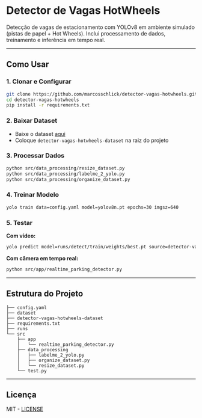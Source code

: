 # Detector de Vagas HotWheels

Detecção de vagas de estacionamento com YOLOv8 em ambiente simulado (pistas de papel + Hot Wheels). Inclui processamento de dados, treinamento e inferência em tempo real.

---

## Como Usar

### 1. Clonar e Configurar
```bash
git clone https://github.com/marcosschlick/detector-vagas-hotwheels.git
cd detector-vagas-hotwheels
pip install -r requirements.txt
```

### 2. Baixar Dataset
- Baixe o dataset [aqui](https://drive.google.com/drive/folders/14O0ukMquMIgOXa-5Hx-iz1jMh8zIkxNO?usp=drive_link)
- Coloque `detector-vagas-hotwheels-dataset` na raiz do projeto

### 3. Processar Dados
```bash
python src/data_processing/resize_dataset.py
python src/data_processing/labelme_2_yolo.py
python src/data_processing/organize_dataset.py
```

### 4. Treinar Modelo
```bash
yolo train data=config.yaml model=yolov8n.pt epochs=30 imgsz=640
```

### 5. Testar
**Com vídeo:**
```bash
yolo predict model=runs/detect/train/weights/best.pt source=detector-vagas-hotwheels-dataset/test/videos/test_hotwheels_01.mp4 show=True
```

**Com câmera em tempo real:**
```bash
python src/app/realtime_parking_detector.py
```

---

## Estrutura do Projeto
```
├── config.yaml
├── dataset
├── detector-vagas-hotwheels-dataset
├── requirements.txt
├── runs
└── src
    ├── app
    │   └── realtime_parking_detector.py
    ├── data_processing
    │   ├── labelme_2_yolo.py
    │   ├── organize_dataset.py
    │   └── resize_dataset.py
    └── test.py
```

---

## Licença
MIT - [LICENSE](LICENSE)
